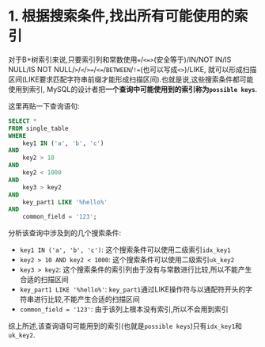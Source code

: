 # 1. 根据搜索条件,找出所有可能使用的索引

对于B+树索引来说,只要索引列和常数使用`=`/`<=>`(安全等于)/IN/NOT IN/IS NULL/IS NOT NULL/`>`/`<`/`>=`/`<=`/`BETWEEN`/`!=`(也可以写成`<>`)/LIKE,
就可以形成扫描区间(LIKE要求匹配字符串前缀才能形成扫描区间).也就是说,这些搜索条件都可能使用到索引,
MySQL的设计者把**一个查询中可能使用到的索引称为`possible keys`**.

这里再贴一下查询语句:

```sql
SELECT *
FROM single_table
WHERE
    key1 IN ('a', 'b', 'c')
AND
    key2 > 10
AND
    key2 < 1000
AND
    key3 > key2
AND
    key_part1 LIKE '%hello%'
AND
    common_field = '123';
```

分析该查询中涉及到的几个搜索条件:

- `key1 IN ('a', 'b', 'c')`: 这个搜索条件可以使用二级索引`idx_key1`
- `key2 > 10 AND key2 < 1000`: 这个搜索条件可以使用二级索引`uk_key2`
- `key3 > key2`: 这个搜索条件的索引列由于没有与常数进行比较,所以不能产生合适的扫描区间
- `key_part1 LIKE '%hello%'`: `key_part1`通过LIKE操作符与以通配符开头的字符串进行比较,不能产生合适的扫描区间
- `common_field = '123'`: 由于该列上根本没有索引,所以不会用到索引

综上所述,该查询语句可能用到的索引(也就是`possible keys`)只有`idx_key1`和`uk_key2`.
